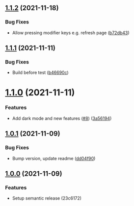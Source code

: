 ## [1.1.2](https://github.com/Manoonchai/learn/compare/v1.1.1...v1.1.2) (2021-11-18)


### Bug Fixes

* Allow pressing modifier keys e.g. refresh page ([b72db43](https://github.com/Manoonchai/learn/commit/b72db439dc76451143356c9e76cf5551764f1f7c))

## [1.1.1](https://github.com/Manoonchai/learn/compare/v1.1.0...v1.1.1) (2021-11-11)


### Bug Fixes

* Build before test ([b46690c](https://github.com/Manoonchai/learn/commit/b46690cdab231fb7c13f7344cf269c6da8f28253))

# [1.1.0](https://github.com/Manoonchai/learn/compare/v1.0.1...v1.1.0) (2021-11-11)


### Features

* Add dark mode and new features ([#8](https://github.com/Manoonchai/learn/issues/8)) ([3a56194](https://github.com/Manoonchai/learn/commit/3a561944321ea99aa08879255426fc00b3822f4e))

## [1.0.1](https://github.com/Manoonchai/learn/compare/v1.0.0...v1.0.1) (2021-11-09)


### Bug Fixes

* Bump version, update readme ([dd04f90](https://github.com/Manoonchai/learn/commit/dd04f901cefc26584dd276264ffe6a0fd4d80cc7))

## [1.0.0](https://github.com/Manoonchai/learn/compare/v1.0.0) (2021-11-09)

### Features

* Setup semantic release (23c6172)
